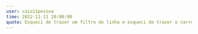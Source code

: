 ```yaml
---
user: caio11pessoa
time: 2022-11-11 20:00:00
quote: Esqueci de trazer um filtro de linha e esqueci de trazer o carregador do meu celular.
---
```

